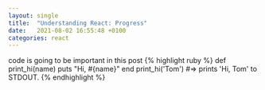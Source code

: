 ```yaml
---
layout: single
title:  "Understanding React: Progress"
date:   2021-08-02 16:55:48 +0100
categories: react
---
```


code is going to be important in this post
{% highlight ruby %}
def print_hi(name)
  puts "Hi, #{name}"
end
print_hi('Tom')
#=> prints 'Hi, Tom' to STDOUT.
{% endhighlight %}